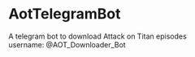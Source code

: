 # AotTelegramBot
A telegram bot to download Attack on Titan episodes
<br>
username: @AOT_Downloader_Bot
